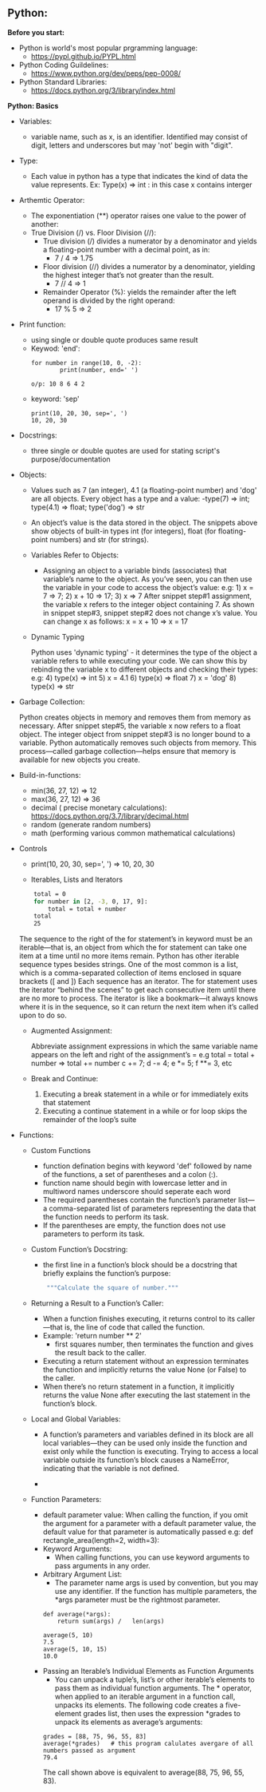 ## Python: 

**Before you start:**
- Python is world's most popular prgramming language: 
    - https://pypl.github.io/PYPL.html
- Python Coding Guildelines:
  - https://www.python.org/dev/peps/pep-0008/
- Python Standard Libraries:
    - https://docs.python.org/3/library/index.html
    
**Python: Basics** 
- Variables:
  - variable name, such as x, is an identifier. Identified may consist of digit, letters and underscores but may 'not' begin with "digit". 
- Type:
  - Each value in python has a type that indicates the kind of data the value represents. 
    Ex: Type(x) => int : in this case x contains interger 

- Arthemtic Operator:
  -  The exponentiation (**) operator raises one value to the power of another:
  - True Division (/) vs. Floor Division (//):
    - True division (/) divides a numerator by a denominator and yields a floating-point number with a decimal point, as in:
       - 7 / 4 => 1.75
    - Floor division (//) divides a numerator by a denominator, yielding the highest integer that’s not greater than the result.
       - 7 // 4 => 1
    - Remainder Operator (%): yields the remainder after the left operand is divided by the right operand:
      - 17 % 5 => 2

- Print function:
  - using single or double quote produces same result
  - Keywod: 'end':
  	```
	for number in range(10, 0, -2):
       	    print(number, end=' ')
       
	o/p: 10 8 6 4 2
	```
  - keyword: 'sep'
  	```
	print(10, 20, 30, sep=', ')
	10, 20, 30
	```
- Docstrings:
  - three single or double quotes are used for stating script's purpose/documentation

- Objects:
  - Values such as 7 (an integer), 4.1 (a floating-point number) and 'dog' are all objects. Every object has a type and a value:
     -type(7) => int; type(4.1) => float; type('dog') => str
    
  - An object’s value is the data stored in the object. The snippets above show objects of built-in types int (for integers), 
    float (for floating-point numbers) and str (for strings).
    
  - Variables Refer to Objects: 
  
  	- Assigning an object to a variable binds (associates) that variable’s name to the object. As you’ve seen, 
	  you can then use the variable in your code to access the object’s value:
	  e.g: 	1) x = 7 => 7; 
	  	2) x + 10 => 17; 
		3) x => 7
	  After snippet step#1 assignment, the variable x refers to the integer object containing 7. 
	  As shown in snippet step#3, snippet step#2 does not change x’s value. You can change x as follows:
	  x = x + 10 => x = 17
	  
   - Dynamic Typing
   
    	Python uses 'dynamic typing' - it determines the type of the object a variable refers to while executing your code. 
	We can show this by rebinding the variable x to different objects and checking their types:
	e.g: 	4) type(x) => int
		5) x = 4.1 
		6) type(x) => float
		7) x = 'dog' 
		8) type(x) => str    

- Garbage Collection:

	Python creates objects in memory and removes them from memory as necessary. After snippet step#5, the variable x now refers to a float object. 
	The integer object from snippet step#3 is no longer bound to a variable. Python automatically removes such objects from memory. 
	This process—called garbage collection—helps ensure that memory is available for new objects you create.
	

- Build-in-functions:
    - min(36, 27, 12) => 12
    - max(36, 27, 12) => 36
    - decimal ( precise monetary calculations): 
    	https://docs.python.org/3.7/library/decimal.html
    - random (generate random numbers)
    - math (performing various common mathematical calculations)
    
    
 - Controls

    -  print(10, 20, 30, sep=', ') => 10, 20, 30
    
    -  Iterables, Lists and Iterators
	```sh
		total = 0
		for number in [2, -3, 0, 17, 9]:
		    total = total + number
		total
		25
	```
	
	The sequence to the right of the for statement’s in keyword must be an iterable—that is, an object from which the for statement can take 
	one item at a time until no more items remain. Python has other iterable sequence types besides strings. 
	One of the most common is a list, which is a comma-separated collection of items enclosed in square brackets ([ and ])
	Each sequence has an iterator. The for statement uses the iterator “behind the scenes” to get each consecutive item until there are no more to process. 
	The iterator is like a bookmark—it always knows where it is in the sequence, so it can return the next item when it’s called upon to do so. 

    - Augmented Assignment:
    
    	Abbreviate assignment expressions in which the same variable name appears on the left and right of the assignment’s =
	  e.g 	total = total + number => total += number 
	  	c += 7; d -= 4; e *= 5; f **= 3, etc
		
   - Break and Continue: 
   
       1) Executing a break statement in a while or for immediately exits that statement
       2) Executing a continue statement in a while or for loop skips the remainder of the loop’s suite

- Functions:


    - Custom Functions
  
		* function defination begins with keyword 'def' followed by name of the functions, a set of parentheses and a colon (:).
		* function name should begin with lowercase letter and in multiword names underscore should seperate each word
		* The required parentheses contain the function’s parameter list—a comma-separated list of parameters representing the data that the function needs to perform its task.
		*  If the parentheses are empty, the function does not use parameters to perform its task.

    - Custom Function’s Docstring:
    
		* the first line in a function’s block should be a docstring that briefly explains the function’s purpose:
			```sh
			 """Calculate the square of number."""
			 ```
		 
    - Returning a Result to a Function’s Caller:
  
		 * When a function finishes executing, it returns control to its caller—that is, the line of code that called the function.
		 * Example:  'return number ** 2'
			* first squares number, then terminates the function and gives the result back to the caller.
		 * Executing a return statement without an expression terminates the function and implicitly returns the value None (or False) to the caller.
		 * When there’s no return statement in a function, it implicitly returns the value None after executing the last statement in the function’s block.

    - Local and Global Variables:
     
		* A function’s parameters and variables defined in its block are all local variables—they can be used only inside the function and 
		exist only while the function is executing. Trying to access a local variable outside its function’s block causes a NameError, 
		indicating that the variable is not defined.
		
		* 
		
    - Function Parameters:

		* default parameter value: 
			When calling the function, if you omit the argument for a parameter with a default parameter value, 
			the default value for that parameter is automatically passed
			e.g: def rectangle_area(length=2, width=3):
		* Keyword Arguments:
			* When calling functions, you can use keyword arguments to pass arguments in any order.
		* Arbitrary Argument List:
			* The parameter name args is used by convention, but you may use any identifier. 
			If the function has multiple parameters, the *args parameter must be the rightmost parameter.
			```
			def average(*args):
			    return sum(args) /   len(args)
			
			average(5, 10)
			7.5
			average(5, 10, 15)
			10.0
			```
		* Passing an Iterable’s Individual Elements as Function Arguments
			* You can unpack a tuple’s, list’s or other iterable’s elements to pass them as individual function arguments. 
			The * operator, when applied to an iterable argument in a function call, unpacks its elements. 
			The following code creates a five-element grades list, then uses the expression *grades to unpack its elements as average’s arguments:
			```
			grades = [88, 75, 96, 55, 83]
			average(*grades)   # this program calulates avergare of all numbers passed as argument
			79.4
			```
			The call shown above is equivalent to average(88, 75, 96, 55, 83).
			
